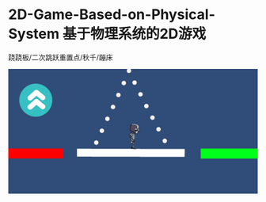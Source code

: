# 2D-Game-Based-on-Physical-System 基于物理系统的2D游戏
跷跷板/二次跳跃重置点/秋千/蹦床

![img](https://github.com/zengbaocheng-996/2D-Game-Based-on-Physical-System/blob/6e55c4b60f8c3d7c53b20f25c9aebab02529c8d5/game_demo.gif)
